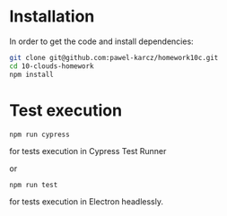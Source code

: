 # Installation
In order to get the code and install dependencies:

```bash
git clone git@github.com:pawel-karcz/homework10c.git
cd 10-clouds-homework
npm install
```

# Test execution

```
npm run cypress
```
for tests execution in Cypress Test Runner

or


 ```
npm run test
```
for tests execution in Electron headlessly.
